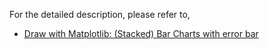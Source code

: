 For the detailed description, please refer to,

- [Draw with Matplotlib: (Stacked) Bar Charts with error bar](http://sparkandshine.net/en/draw-with-matplotlib-stacked-bar-charts-with-error-bar/) 